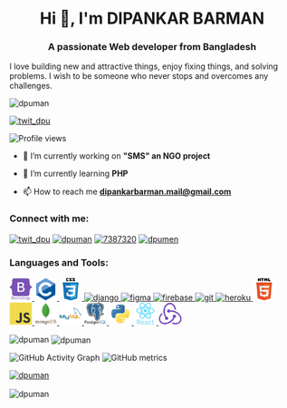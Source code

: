 <h1 align="center">Hi 👋, I'm DIPANKAR BARMAN</h1>
<h3 align="center">A passionate Web developer from Bangladesh</h3>

I love building new and attractive things, enjoy fixing things, and solving problems. I wish to be someone who never stops and overcomes any challenges.

<p align="left"> <img src="https://komarev.com/ghpvc/?username=dpuman&label=Profile%20views&color=0e75b6&style=flat" alt="dpuman" /> </p>
<p align="left"> <a href="https://twitter.com/twit_dpu" target="blank"><img src="https://img.shields.io/twitter/follow/twit_dpu?logo=twitter&style=for-the-badge" alt="twit_dpu" /></a> </p>

![Profile views](https://gpvc.arturio.dev/dpuman)  



- 🔭 I’m currently working on **"SMS" an NGO project**

- 🌱 I’m currently learning **PHP**

- 📫 How to reach me **dipankarbarman.mail@gmail.com**

<h3 align="left">Connect with me:</h3>
<p align="left">
<a href="https://twitter.com/twit_dpu" target="blank"><img align="center" src="https://raw.githubusercontent.com/rahuldkjain/github-profile-readme-generator/master/src/images/icons/Social/twitter.svg" alt="twit_dpu" height="30" width="40" /></a>
<a href="https://linkedin.com/in/dpuman" target="blank"><img align="center" src="https://raw.githubusercontent.com/rahuldkjain/github-profile-readme-generator/master/src/images/icons/Social/linked-in-alt.svg" alt="dpuman" height="30" width="40" /></a>
<a href="https://stackoverflow.com/users/7387320" target="blank"><img align="center" src="https://raw.githubusercontent.com/rahuldkjain/github-profile-readme-generator/master/src/images/icons/Social/stack-overflow.svg" alt="7387320" height="30" width="40" /></a>
<a href="https://fb.com/dpumen" target="blank"><img align="center" src="https://raw.githubusercontent.com/rahuldkjain/github-profile-readme-generator/master/src/images/icons/Social/facebook.svg" alt="dpumen" height="30" width="40" /></a>
</p>

<h3 align="left">Languages and Tools:</h3>
<p align="left"> <a href="https://getbootstrap.com" target="_blank" rel="noreferrer"> <img src="https://raw.githubusercontent.com/devicons/devicon/master/icons/bootstrap/bootstrap-plain-wordmark.svg" alt="bootstrap" width="40" height="40"/> </a> <a href="https://www.cprogramming.com/" target="_blank" rel="noreferrer"> <img src="https://raw.githubusercontent.com/devicons/devicon/master/icons/c/c-original.svg" alt="c" width="40" height="40"/> </a> <a href="https://www.w3schools.com/css/" target="_blank" rel="noreferrer"> <img src="https://raw.githubusercontent.com/devicons/devicon/master/icons/css3/css3-original-wordmark.svg" alt="css3" width="40" height="40"/> </a> <a href="https://www.djangoproject.com/" target="_blank" rel="noreferrer"> <img src="https://cdn.worldvectorlogo.com/logos/django.svg" alt="django" width="40" height="40"/> </a> <a href="https://www.figma.com/" target="_blank" rel="noreferrer"> <img src="https://www.vectorlogo.zone/logos/figma/figma-icon.svg" alt="figma" width="40" height="40"/> </a> <a href="https://firebase.google.com/" target="_blank" rel="noreferrer"> <img src="https://www.vectorlogo.zone/logos/firebase/firebase-icon.svg" alt="firebase" width="40" height="40"/> </a> <a href="https://git-scm.com/" target="_blank" rel="noreferrer"> <img src="https://www.vectorlogo.zone/logos/git-scm/git-scm-icon.svg" alt="git" width="40" height="40"/> </a> <a href="https://heroku.com" target="_blank" rel="noreferrer"> <img src="https://www.vectorlogo.zone/logos/heroku/heroku-icon.svg" alt="heroku" width="40" height="40"/> </a> <a href="https://www.w3.org/html/" target="_blank" rel="noreferrer"> <img src="https://raw.githubusercontent.com/devicons/devicon/master/icons/html5/html5-original-wordmark.svg" alt="html5" width="40" height="40"/> </a> <a href="https://developer.mozilla.org/en-US/docs/Web/JavaScript" target="_blank" rel="noreferrer"> <img src="https://raw.githubusercontent.com/devicons/devicon/master/icons/javascript/javascript-original.svg" alt="javascript" width="40" height="40"/> </a> <a href="https://www.mongodb.com/" target="_blank" rel="noreferrer"> <img src="https://raw.githubusercontent.com/devicons/devicon/master/icons/mongodb/mongodb-original-wordmark.svg" alt="mongodb" width="40" height="40"/> </a> <a href="https://www.mysql.com/" target="_blank" rel="noreferrer"> <img src="https://raw.githubusercontent.com/devicons/devicon/master/icons/mysql/mysql-original-wordmark.svg" alt="mysql" width="40" height="40"/> </a> <a href="https://www.postgresql.org" target="_blank" rel="noreferrer"> <img src="https://raw.githubusercontent.com/devicons/devicon/master/icons/postgresql/postgresql-original-wordmark.svg" alt="postgresql" width="40" height="40"/> </a> <a href="https://www.python.org" target="_blank" rel="noreferrer"> <img src="https://raw.githubusercontent.com/devicons/devicon/master/icons/python/python-original.svg" alt="python" width="40" height="40"/> </a> <a href="https://reactjs.org/" target="_blank" rel="noreferrer"> <img src="https://raw.githubusercontent.com/devicons/devicon/master/icons/react/react-original-wordmark.svg" alt="react" width="40" height="40"/> </a> <a href="https://redux.js.org" target="_blank" rel="noreferrer"> <img src="https://raw.githubusercontent.com/devicons/devicon/master/icons/redux/redux-original.svg" alt="redux" width="40" height="40"/> </a></p>

<p><img align="left" src="https://github-readme-stats.vercel.app/api/top-langs?username=dpuman&show_icons=true&locale=en&layout=compact" alt="dpuman" /></p>

<p>&nbsp;<img align="center" src="https://github-readme-stats.vercel.app/api?username=dpuman&show_icons=true&locale=en" alt="dpuman" /></p>

![GitHub Activity Graph](https://activity-graph.herokuapp.com/graph?username=dpuman) 
![GitHub metrics](https://metrics.lecoq.io/dpuman)  

 <p align="left"> <a href="https://github.com/ryo-ma/github-profile-trophy"><img src="https://github-profile-trophy.vercel.app/?username=dpuman" alt="dpuman" /></a> </p>

<p><img align="center" src="https://github-readme-streak-stats.herokuapp.com/?user=dpuman&" alt="dpuman" /></p>










